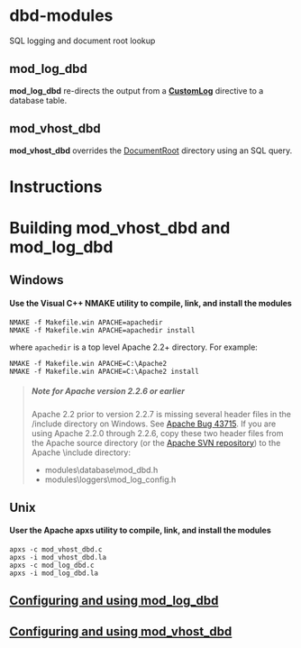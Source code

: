 # dbd-modules
SQL logging and document root lookup
## mod_log_dbd
**mod_log_dbd** re-directs the output from a **[CustomLog](http://httpd.apache.org/docs/current/mod/mod_log_config.html#customlog)** directive to a database table.

## mod_vhost_dbd
**mod_vhost_dbd** overrides the [DocumentRoot](http://httpd.apache.org/docs/current/mod/core.html#documentroot) directory using an SQL query. 

# Instructions
# Building mod_vhost_dbd and mod_log_dbd

## Windows

#### Use the Visual C++ NMAKE utility to compile, link, and install the modules
    
    NMAKE -f Makefile.win APACHE=apachedir
    NMAKE -f Makefile.win APACHE=apachedir install

where `apachedir` is a top level Apache 2.2+ directory. For example: 
    
    NMAKE -f Makefile.win APACHE=C:\Apache2
    NMAKE -f Makefile.win APACHE=C:\Apache2 install

> ##### Note for Apache version 2.2.6 or earlier
> 
> Apache 2.2 prior to version 2.2.7 is missing several header files in the /include directory on Windows. See [Apache Bug 43715](http://issues.apache.org/bugzilla/show_bug.cgi?id=43715). If you are using Apache 2.2.0 through 2.2.6, copy these two header files from the Apache source directory (or the [Apache SVN repository](http://svn.apache.org/viewvc/httpd/httpd/tags/)) to the Apache \include directory: 
> 
>   * modules\database\mod_dbd.h 
>   * modules\loggers\mod_log_config.h 

## Unix

#### User the Apache apxs utility to compile, link, and install the modules
    
    apxs -c mod_vhost_dbd.c
    apxs -i mod_vhost_dbd.la
    apxs -c mod_log_dbd.c
    apxs -i mod_log_dbd.la

## [Configuring and using mod_log_dbd](mod_log_dbd)
## [Configuring and using mod_vhost_dbd](mod_vhost_dbd)
